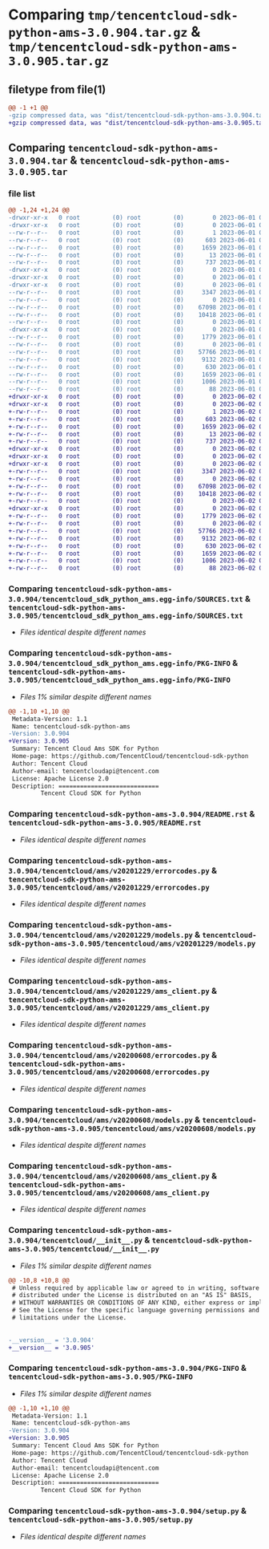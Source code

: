 # Comparing `tmp/tencentcloud-sdk-python-ams-3.0.904.tar.gz` & `tmp/tencentcloud-sdk-python-ams-3.0.905.tar.gz`

## filetype from file(1)

```diff
@@ -1 +1 @@
-gzip compressed data, was "dist/tencentcloud-sdk-python-ams-3.0.904.tar", last modified: Thu Jun  1 02:24:45 2023, max compression
+gzip compressed data, was "dist/tencentcloud-sdk-python-ams-3.0.905.tar", last modified: Fri Jun  2 00:19:07 2023, max compression
```

## Comparing `tencentcloud-sdk-python-ams-3.0.904.tar` & `tencentcloud-sdk-python-ams-3.0.905.tar`

### file list

```diff
@@ -1,24 +1,24 @@
-drwxr-xr-x   0 root         (0) root         (0)        0 2023-06-01 02:24:45.000000 tencentcloud-sdk-python-ams-3.0.904/
-drwxr-xr-x   0 root         (0) root         (0)        0 2023-06-01 02:24:45.000000 tencentcloud-sdk-python-ams-3.0.904/tencentcloud_sdk_python_ams.egg-info/
--rw-r--r--   0 root         (0) root         (0)        1 2023-06-01 02:24:45.000000 tencentcloud-sdk-python-ams-3.0.904/tencentcloud_sdk_python_ams.egg-info/dependency_links.txt
--rw-r--r--   0 root         (0) root         (0)      603 2023-06-01 02:24:45.000000 tencentcloud-sdk-python-ams-3.0.904/tencentcloud_sdk_python_ams.egg-info/SOURCES.txt
--rw-r--r--   0 root         (0) root         (0)     1659 2023-06-01 02:24:45.000000 tencentcloud-sdk-python-ams-3.0.904/tencentcloud_sdk_python_ams.egg-info/PKG-INFO
--rw-r--r--   0 root         (0) root         (0)       13 2023-06-01 02:24:45.000000 tencentcloud-sdk-python-ams-3.0.904/tencentcloud_sdk_python_ams.egg-info/top_level.txt
--rw-r--r--   0 root         (0) root         (0)      737 2023-06-01 02:24:45.000000 tencentcloud-sdk-python-ams-3.0.904/README.rst
-drwxr-xr-x   0 root         (0) root         (0)        0 2023-06-01 02:24:45.000000 tencentcloud-sdk-python-ams-3.0.904/tencentcloud/
-drwxr-xr-x   0 root         (0) root         (0)        0 2023-06-01 02:24:45.000000 tencentcloud-sdk-python-ams-3.0.904/tencentcloud/ams/
-drwxr-xr-x   0 root         (0) root         (0)        0 2023-06-01 02:24:45.000000 tencentcloud-sdk-python-ams-3.0.904/tencentcloud/ams/v20201229/
--rw-r--r--   0 root         (0) root         (0)     3347 2023-06-01 02:24:45.000000 tencentcloud-sdk-python-ams-3.0.904/tencentcloud/ams/v20201229/errorcodes.py
--rw-r--r--   0 root         (0) root         (0)        0 2023-06-01 02:24:45.000000 tencentcloud-sdk-python-ams-3.0.904/tencentcloud/ams/v20201229/__init__.py
--rw-r--r--   0 root         (0) root         (0)    67098 2023-06-01 02:24:45.000000 tencentcloud-sdk-python-ams-3.0.904/tencentcloud/ams/v20201229/models.py
--rw-r--r--   0 root         (0) root         (0)    10418 2023-06-01 02:24:45.000000 tencentcloud-sdk-python-ams-3.0.904/tencentcloud/ams/v20201229/ams_client.py
--rw-r--r--   0 root         (0) root         (0)        0 2023-06-01 02:24:45.000000 tencentcloud-sdk-python-ams-3.0.904/tencentcloud/ams/__init__.py
-drwxr-xr-x   0 root         (0) root         (0)        0 2023-06-01 02:24:45.000000 tencentcloud-sdk-python-ams-3.0.904/tencentcloud/ams/v20200608/
--rw-r--r--   0 root         (0) root         (0)     1779 2023-06-01 02:24:45.000000 tencentcloud-sdk-python-ams-3.0.904/tencentcloud/ams/v20200608/errorcodes.py
--rw-r--r--   0 root         (0) root         (0)        0 2023-06-01 02:24:45.000000 tencentcloud-sdk-python-ams-3.0.904/tencentcloud/ams/v20200608/__init__.py
--rw-r--r--   0 root         (0) root         (0)    57766 2023-06-01 02:24:45.000000 tencentcloud-sdk-python-ams-3.0.904/tencentcloud/ams/v20200608/models.py
--rw-r--r--   0 root         (0) root         (0)     9132 2023-06-01 02:24:45.000000 tencentcloud-sdk-python-ams-3.0.904/tencentcloud/ams/v20200608/ams_client.py
--rw-r--r--   0 root         (0) root         (0)      630 2023-06-01 02:24:45.000000 tencentcloud-sdk-python-ams-3.0.904/tencentcloud/__init__.py
--rw-r--r--   0 root         (0) root         (0)     1659 2023-06-01 02:24:45.000000 tencentcloud-sdk-python-ams-3.0.904/PKG-INFO
--rw-r--r--   0 root         (0) root         (0)     1006 2023-06-01 02:24:45.000000 tencentcloud-sdk-python-ams-3.0.904/setup.py
--rw-r--r--   0 root         (0) root         (0)       88 2023-06-01 02:24:45.000000 tencentcloud-sdk-python-ams-3.0.904/setup.cfg
+drwxr-xr-x   0 root         (0) root         (0)        0 2023-06-02 00:19:07.000000 tencentcloud-sdk-python-ams-3.0.905/
+drwxr-xr-x   0 root         (0) root         (0)        0 2023-06-02 00:19:07.000000 tencentcloud-sdk-python-ams-3.0.905/tencentcloud_sdk_python_ams.egg-info/
+-rw-r--r--   0 root         (0) root         (0)        1 2023-06-02 00:19:07.000000 tencentcloud-sdk-python-ams-3.0.905/tencentcloud_sdk_python_ams.egg-info/dependency_links.txt
+-rw-r--r--   0 root         (0) root         (0)      603 2023-06-02 00:19:07.000000 tencentcloud-sdk-python-ams-3.0.905/tencentcloud_sdk_python_ams.egg-info/SOURCES.txt
+-rw-r--r--   0 root         (0) root         (0)     1659 2023-06-02 00:19:07.000000 tencentcloud-sdk-python-ams-3.0.905/tencentcloud_sdk_python_ams.egg-info/PKG-INFO
+-rw-r--r--   0 root         (0) root         (0)       13 2023-06-02 00:19:07.000000 tencentcloud-sdk-python-ams-3.0.905/tencentcloud_sdk_python_ams.egg-info/top_level.txt
+-rw-r--r--   0 root         (0) root         (0)      737 2023-06-02 00:19:07.000000 tencentcloud-sdk-python-ams-3.0.905/README.rst
+drwxr-xr-x   0 root         (0) root         (0)        0 2023-06-02 00:19:07.000000 tencentcloud-sdk-python-ams-3.0.905/tencentcloud/
+drwxr-xr-x   0 root         (0) root         (0)        0 2023-06-02 00:19:07.000000 tencentcloud-sdk-python-ams-3.0.905/tencentcloud/ams/
+drwxr-xr-x   0 root         (0) root         (0)        0 2023-06-02 00:19:07.000000 tencentcloud-sdk-python-ams-3.0.905/tencentcloud/ams/v20201229/
+-rw-r--r--   0 root         (0) root         (0)     3347 2023-06-02 00:19:07.000000 tencentcloud-sdk-python-ams-3.0.905/tencentcloud/ams/v20201229/errorcodes.py
+-rw-r--r--   0 root         (0) root         (0)        0 2023-06-02 00:19:07.000000 tencentcloud-sdk-python-ams-3.0.905/tencentcloud/ams/v20201229/__init__.py
+-rw-r--r--   0 root         (0) root         (0)    67098 2023-06-02 00:19:07.000000 tencentcloud-sdk-python-ams-3.0.905/tencentcloud/ams/v20201229/models.py
+-rw-r--r--   0 root         (0) root         (0)    10418 2023-06-02 00:19:07.000000 tencentcloud-sdk-python-ams-3.0.905/tencentcloud/ams/v20201229/ams_client.py
+-rw-r--r--   0 root         (0) root         (0)        0 2023-06-02 00:19:07.000000 tencentcloud-sdk-python-ams-3.0.905/tencentcloud/ams/__init__.py
+drwxr-xr-x   0 root         (0) root         (0)        0 2023-06-02 00:19:07.000000 tencentcloud-sdk-python-ams-3.0.905/tencentcloud/ams/v20200608/
+-rw-r--r--   0 root         (0) root         (0)     1779 2023-06-02 00:19:07.000000 tencentcloud-sdk-python-ams-3.0.905/tencentcloud/ams/v20200608/errorcodes.py
+-rw-r--r--   0 root         (0) root         (0)        0 2023-06-02 00:19:07.000000 tencentcloud-sdk-python-ams-3.0.905/tencentcloud/ams/v20200608/__init__.py
+-rw-r--r--   0 root         (0) root         (0)    57766 2023-06-02 00:19:07.000000 tencentcloud-sdk-python-ams-3.0.905/tencentcloud/ams/v20200608/models.py
+-rw-r--r--   0 root         (0) root         (0)     9132 2023-06-02 00:19:07.000000 tencentcloud-sdk-python-ams-3.0.905/tencentcloud/ams/v20200608/ams_client.py
+-rw-r--r--   0 root         (0) root         (0)      630 2023-06-02 00:19:07.000000 tencentcloud-sdk-python-ams-3.0.905/tencentcloud/__init__.py
+-rw-r--r--   0 root         (0) root         (0)     1659 2023-06-02 00:19:07.000000 tencentcloud-sdk-python-ams-3.0.905/PKG-INFO
+-rw-r--r--   0 root         (0) root         (0)     1006 2023-06-02 00:19:07.000000 tencentcloud-sdk-python-ams-3.0.905/setup.py
+-rw-r--r--   0 root         (0) root         (0)       88 2023-06-02 00:19:07.000000 tencentcloud-sdk-python-ams-3.0.905/setup.cfg
```

### Comparing `tencentcloud-sdk-python-ams-3.0.904/tencentcloud_sdk_python_ams.egg-info/SOURCES.txt` & `tencentcloud-sdk-python-ams-3.0.905/tencentcloud_sdk_python_ams.egg-info/SOURCES.txt`

 * *Files identical despite different names*

### Comparing `tencentcloud-sdk-python-ams-3.0.904/tencentcloud_sdk_python_ams.egg-info/PKG-INFO` & `tencentcloud-sdk-python-ams-3.0.905/tencentcloud_sdk_python_ams.egg-info/PKG-INFO`

 * *Files 1% similar despite different names*

```diff
@@ -1,10 +1,10 @@
 Metadata-Version: 1.1
 Name: tencentcloud-sdk-python-ams
-Version: 3.0.904
+Version: 3.0.905
 Summary: Tencent Cloud Ams SDK for Python
 Home-page: https://github.com/TencentCloud/tencentcloud-sdk-python
 Author: Tencent Cloud
 Author-email: tencentcloudapi@tencent.com
 License: Apache License 2.0
 Description: ============================
         Tencent Cloud SDK for Python
```

### Comparing `tencentcloud-sdk-python-ams-3.0.904/README.rst` & `tencentcloud-sdk-python-ams-3.0.905/README.rst`

 * *Files identical despite different names*

### Comparing `tencentcloud-sdk-python-ams-3.0.904/tencentcloud/ams/v20201229/errorcodes.py` & `tencentcloud-sdk-python-ams-3.0.905/tencentcloud/ams/v20201229/errorcodes.py`

 * *Files identical despite different names*

### Comparing `tencentcloud-sdk-python-ams-3.0.904/tencentcloud/ams/v20201229/models.py` & `tencentcloud-sdk-python-ams-3.0.905/tencentcloud/ams/v20201229/models.py`

 * *Files identical despite different names*

### Comparing `tencentcloud-sdk-python-ams-3.0.904/tencentcloud/ams/v20201229/ams_client.py` & `tencentcloud-sdk-python-ams-3.0.905/tencentcloud/ams/v20201229/ams_client.py`

 * *Files identical despite different names*

### Comparing `tencentcloud-sdk-python-ams-3.0.904/tencentcloud/ams/v20200608/errorcodes.py` & `tencentcloud-sdk-python-ams-3.0.905/tencentcloud/ams/v20200608/errorcodes.py`

 * *Files identical despite different names*

### Comparing `tencentcloud-sdk-python-ams-3.0.904/tencentcloud/ams/v20200608/models.py` & `tencentcloud-sdk-python-ams-3.0.905/tencentcloud/ams/v20200608/models.py`

 * *Files identical despite different names*

### Comparing `tencentcloud-sdk-python-ams-3.0.904/tencentcloud/ams/v20200608/ams_client.py` & `tencentcloud-sdk-python-ams-3.0.905/tencentcloud/ams/v20200608/ams_client.py`

 * *Files identical despite different names*

### Comparing `tencentcloud-sdk-python-ams-3.0.904/tencentcloud/__init__.py` & `tencentcloud-sdk-python-ams-3.0.905/tencentcloud/__init__.py`

 * *Files 1% similar despite different names*

```diff
@@ -10,8 +10,8 @@
 # Unless required by applicable law or agreed to in writing, software
 # distributed under the License is distributed on an "AS IS" BASIS,
 # WITHOUT WARRANTIES OR CONDITIONS OF ANY KIND, either express or implied.
 # See the License for the specific language governing permissions and
 # limitations under the License.
 
 
-__version__ = '3.0.904'
+__version__ = '3.0.905'
```

### Comparing `tencentcloud-sdk-python-ams-3.0.904/PKG-INFO` & `tencentcloud-sdk-python-ams-3.0.905/PKG-INFO`

 * *Files 1% similar despite different names*

```diff
@@ -1,10 +1,10 @@
 Metadata-Version: 1.1
 Name: tencentcloud-sdk-python-ams
-Version: 3.0.904
+Version: 3.0.905
 Summary: Tencent Cloud Ams SDK for Python
 Home-page: https://github.com/TencentCloud/tencentcloud-sdk-python
 Author: Tencent Cloud
 Author-email: tencentcloudapi@tencent.com
 License: Apache License 2.0
 Description: ============================
         Tencent Cloud SDK for Python
```

### Comparing `tencentcloud-sdk-python-ams-3.0.904/setup.py` & `tencentcloud-sdk-python-ams-3.0.905/setup.py`

 * *Files identical despite different names*

